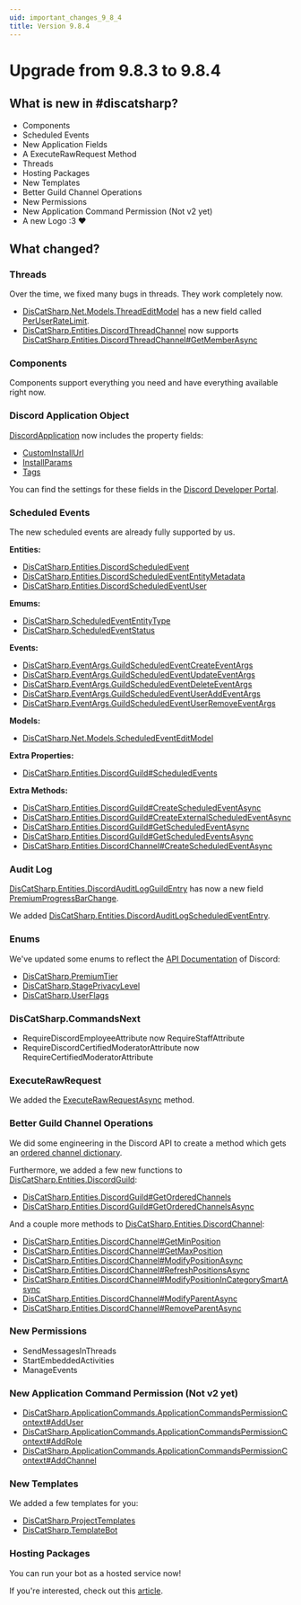 ```yaml
---
uid: important_changes_9_8_4
title: Version 9.8.4
---
```


# Upgrade from **9.8.3** to **9.8.4**


## What is new in #discatsharp?

- Components
- Scheduled Events
- New Application Fields
- A ExecuteRawRequest Method
- Threads
- Hosting Packages
- New Templates
- Better Guild Channel Operations
- New Permissions
- New Application Command Permission (Not v2 yet)
- A new Logo :3 :heart:

## What changed?

### Threads
Over the time, we fixed many bugs in threads. They work completely now.
- [DisCatSharp.Net.Models.ThreadEditModel](https://docs.dcs.aitsys.dev/api/DisCatSharp.Net.Models.ThreadEditModel.html) has a new field called [PerUserRateLimit](https://docs.dcs.aitsys.dev/api/DisCatSharp.Net.Models.ThreadEditModel.html#DisCatSharp_Net_Models_ThreadEditModel_PerUserRateLimit).
- [DisCatSharp.Entities.DiscordThreadChannel](https://docs.dcs.aitsys.dev/api/DisCatSharp.Entities.DiscordThreadChannel.html) now supports [DisCatSharp.Entities.DiscordThreadChannel#GetMemberAsync](https://docs.dcs.aitsys.dev/api/DisCatSharp.Entities.DiscordThreadChannel.html?q=DiscordThreadChannel#DisCatSharp_Entities_DiscordThreadChannel_GetMemberAsync_System_UInt64_)

### Components
Components support everything you need and have everything available right now.


### Discord Application Object
[DiscordApplication](https://docs.dcs.aitsys.dev/api/DisCatSharp.Entities.DiscordApplication.html) now includes the property fields:
- [CustomInstallUrl](https://docs.dcs.aitsys.dev/api/DisCatSharp.Entities.DiscordApplication.html#DisCatSharp_Entities_DiscordApplication_CustomInstallUrl)
- [InstallParams](https://docs.dcs.aitsys.dev/api/DisCatSharp.Entities.DiscordApplication.html#DisCatSharp_Entities_DiscordApplication_InstallParams)
- [Tags](https://docs.dcs.aitsys.dev/api/DisCatSharp.Entities.DiscordApplication.html#DisCatSharp_Entities_DiscordApplication_Tags)

You can find the settings for these fields in the [Discord Developer Portal](https://discord.com/developers/applications).


### Scheduled Events
The new scheduled events are already fully supported by us.

**Entities:**
- [DisCatSharp.Entities.DiscordScheduledEvent](https://docs.dcs.aitsys.dev/events/api/DisCatSharp.Entities.DiscordScheduledEvent.html)
- [DisCatSharp.Entities.DiscordScheduledEventEntityMetadata](https://docs.dcs.aitsys.dev/events/api/DisCatSharp.Entities.DiscordScheduledEventEntityMetadata.html)
- [DisCatSharp.Entities.DiscordScheduledEventUser](https://docs.dcs.aitsys.dev/events/api/DisCatSharp.Entities.DiscordScheduledEventUser.html)

**Emums:**
- [DisCatSharp.ScheduledEventEntityType](https://docs.dcs.aitsys.dev/events/api/DisCatSharp.ScheduledEventEntityType.html)
- [DisCatSharp.ScheduledEventStatus](https://docs.dcs.aitsys.dev/events/api/DisCatSharp.ScheduledEventStatus.html)

**Events:**
- [DisCatSharp.EventArgs.GuildScheduledEventCreateEventArgs](https://docs.dcs.aitsys.dev/events/api/DisCatSharp.EventArgs.GuildScheduledEventCreateEventArgs.html)
- [DisCatSharp.EventArgs.GuildScheduledEventUpdateEventArgs](https://docs.dcs.aitsys.dev/events/api/DisCatSharp.EventArgs.GuildScheduledEventUpdateEventArgs.html)
- [DisCatSharp.EventArgs.GuildScheduledEventDeleteEventArgs](https://docs.dcs.aitsys.dev/events/api/DisCatSharp.EventArgs.GuildScheduledEventDeleteEventArgs.html)
- [DisCatSharp.EventArgs.GuildScheduledEventUserAddEventArgs](https://docs.dcs.aitsys.dev/events/api/DisCatSharp.EventArgs.GuildScheduledEventUserAddEventArgs.html)
- [DisCatSharp.EventArgs.GuildScheduledEventUserRemoveEventArgs](https://docs.dcs.aitsys.dev/events/api/DisCatSharp.EventArgs.GuildScheduledEventUserRemoveEventArgs.html)

**Models:**
- [DisCatSharp.Net.Models.ScheduledEventEditModel](https://docs.dcs.aitsys.dev/events/api/DisCatSharp.Net.Models.ScheduledEventEditModel.html)

**Extra Properties:**
- [DisCatSharp.Entities.DiscordGuild#ScheduledEvents](https://docs.dcs.aitsys.dev/events/api/DisCatSharp.Entities.DiscordGuild.html#DisCatSharp_Entities_DiscordGuild_ScheduledEvents)

**Extra Methods:**
- [DisCatSharp.Entities.DiscordGuild#CreateScheduledEventAsync](https://docs.dcs.aitsys.dev/events/api/DisCatSharp.Entities.DiscordGuild.html#DisCatSharp_Entities_DiscordGuild_CreateScheduledEventAsync_System_String_DateTimeOffset_System_Nullable_DateTimeOffset__DisCatSharp_Entities_DiscordChannel_DisCatSharp_Entities_DiscordScheduledEventEntityMetadata_System_String_DisCatSharp_ScheduledEventEntityType_System_String_)
- [DisCatSharp.Entities.DiscordGuild#CreateExternalScheduledEventAsync](https://docs.dcs.aitsys.dev/events/api/DisCatSharp.Entities.DiscordGuild.html#DisCatSharp_Entities_DiscordGuild_CreateExternalScheduledEventAsync_System_String_DateTimeOffset_DateTimeOffset_System_String_System_String_System_String_)
- [DisCatSharp.Entities.DiscordGuild#GetScheduledEventAsync](https://docs.dcs.aitsys.dev/events/api/DisCatSharp.Entities.DiscordGuild.html#DisCatSharp_Entities_DiscordGuild_GetScheduledEventAsync_DisCatSharp_Entities_DiscordScheduledEvent_System_Nullable_System_Boolean__)
- [DisCatSharp.Entities.DiscordGuild#GetScheduledEventsAsync](https://docs.dcs.aitsys.dev/events/api/DisCatSharp.Entities.DiscordGuild.html#DisCatSharp_Entities_DiscordGuild_GetScheduledEventsAsync_System_Nullable_System_Boolean__)
- [DisCatSharp.Entities.DiscordChannel#CreateScheduledEventAsync](https://docs.dcs.aitsys.dev/events/api/DisCatSharp.Entities.DiscordChannel.html#DisCatSharp_Entities_DiscordChannel_CreateScheduledEventAsync_System_String_DateTimeOffset_System_String_System_String_)


### Audit Log
[DisCatSharp.Entities.DiscordAuditLogGuildEntry](https://docs.dcs.aitsys.dev/api/DisCatSharp.Entities.DiscordAuditLogGuildEntry.html) has now a new field [PremiumProgressBarChange](https://docs.dcs.aitsys.dev/api/DisCatSharp.Entities.DiscordAuditLogGuildEntry.html#DisCatSharp_Entities_DiscordAuditLogGuildEntry_PremiumProgressBarChange).

We added [DisCatSharp.Entities.DiscordAuditLogScheduledEventEntry](https://docs.dcs.aitsys.dev/api/DisCatSharp.Entities.DiscordAuditLogScheduledEventEntry.html).


### Enums
We've updated some enums to reflect the [API Documentation](https://discord.com/developers/docs/intro) of Discord:
- [DisCatSharp.PremiumTier](https://docs.dcs.aitsys.dev/api/DisCatSharp.PremiumTier.html)
- [DisCatSharp.StagePrivacyLevel](https://docs.dcs.aitsys.dev/api/DisCatSharp.StagePrivacyLevel.html)
- [DisCatSharp.UserFlags](https://docs.dcs.aitsys.dev/api/DisCatSharp.UserFlags.html)

### DisCatSharp.CommandsNext
- RequireDiscordEmployeeAttribute now RequireStaffAttribute
- RequireDiscordCertifiedModeratorAttribute now RequireCertifiedModeratorAttribute


### ExecuteRawRequest
We added the [ExecuteRawRequestAsync](https://docs.dcs.aitsys.dev/events/api/DisCatSharp.DiscordClient.html#DisCatSharp_DiscordClient_ExecuteRawRequestAsync_RestRequestMethod_System_String_System_Object_System_String_Dictionary_System_String_System_String__System_Nullable_System_Double__) method.


### Better Guild Channel Operations
We did some engineering in the Discord API to create a method which gets an [ordered channel dictionary](https://docs.dcs.aitsys.dev/api/DisCatSharp.Entities.DiscordGuild.html#DisCatSharp_Entities_DiscordGuild_OrderedChannels).

Furthermore, we added a few new functions to [DisCatSharp.Entities.DiscordGuild](https://docs.dcs.aitsys.dev/api/DisCatSharp.Entities.DiscordGuild.):
- [DisCatSharp.Entities.DiscordGuild#GetOrderedChannels](https://docs.dcs.aitsys.dev/events/api/DisCatSharp.Entities.DiscordGuild.html#DisCatSharp_Entities_DiscordGuild_GetOrderedChannels)
- [DisCatSharp.Entities.DiscordGuild#GetOrderedChannelsAsync](https://docs.dcs.aitsys.dev/events/api/DisCatSharp.Entities.DiscordGuild.html#DisCatSharp_Entities_DiscordGuild_GetOrderedChannelsAsync)

And a couple more methods to [DisCatSharp.Entities.DiscordChannel](https://docs.dcs.aitsys.dev/api/DisCatSharp.Entities.DiscordChannel):
- [DisCatSharp.Entities.DiscordChannel#GetMinPosition](https://docs.dcs.aitsys.dev/events/api/DisCatSharp.Entities.DiscordChannel.html#DisCatSharp_Entities_DiscordChannel_GetMinPosition)
- [DisCatSharp.Entities.DiscordChannel#GetMaxPosition](https://docs.dcs.aitsys.dev/events/api/DisCatSharp.Entities.DiscordChannel.html#DisCatSharp_Entities_DiscordChannel_GetMaxPosition)
- [DisCatSharp.Entities.DiscordChannel#ModifyPositionAsync](https://docs.dcs.aitsys.dev/events/api/DisCatSharp.Entities.DiscordChannel.html#DisCatSharp_Entities_DiscordChannel_ModifyPositionAsync_System_Int32_System_String_)
- [DisCatSharp.Entities.DiscordChannel#RefreshPositionsAsync](https://docs.dcs.aitsys.dev/events/api/DisCatSharp.Entities.DiscordChannel.html#DisCatSharp_Entities_DiscordChannel_RefreshPositionsAsync)
- [DisCatSharp.Entities.DiscordChannel#ModifyPositionInCategorySmartAsync](https://docs.dcs.aitsys.dev/events/api/DisCatSharp.Entities.DiscordChannel.html#DisCatSharp_Entities_DiscordChannel_ModifyPositionInCategoryAsync_System_Int32_System_String_)
- [DisCatSharp.Entities.DiscordChannel#ModifyParentAsync](https://docs.dcs.aitsys.dev/events/api/DisCatSharp.Entities.DiscordChannel.html#DisCatSharp_Entities_DiscordChannel_ModifyParentAsync_DisCatSharp_Entities_DiscordChannel_System_Nullable_System_Boolean__System_String_)
- [DisCatSharp.Entities.DiscordChannel#RemoveParentAsync](https://docs.dcs.aitsys.dev/events/api/DisCatSharp.Entities.DiscordChannel.html#DisCatSharp_Entities_DiscordChannel_RemoveParentAsync_System_String_)


### New Permissions
- SendMessagesInThreads
- StartEmbeddedActivities
- ManageEvents


### New Application Command Permission (Not v2 yet)
- [DisCatSharp.ApplicationCommands.ApplicationCommandsPermissionContext#AddUser](https://docs.dcs.aitsys.dev/events/api/DisCatSharp.ApplicationCommands.ApplicationCommandsPermissionContext.html#DisCatSharp_ApplicationCommands_ApplicationCommandsPermissionContext_AddUser_System_UInt64_System_Boolean_)
- [DisCatSharp.ApplicationCommands.ApplicationCommandsPermissionContext#AddRole](https://docs.dcs.aitsys.dev/events/api/DisCatSharp.ApplicationCommands.ApplicationCommandsPermissionContext.html#DisCatSharp_ApplicationCommands_ApplicationCommandsPermissionContext_AddRole_System_UInt64_System_Boolean_)
- [DisCatSharp.ApplicationCommands.ApplicationCommandsPermissionContext#AddChannel](https://docs.dcs.aitsys.dev/events/api/DisCatSharp.ApplicationCommands.ApplicationCommandsPermissionContext.html#DisCatSharp_ApplicationCommands_ApplicationCommandsPermissionContext_AddChannel_System_UInt64_System_Boolean_)


### New Templates
We added a few templates for you:
- [DisCatSharp.ProjectTemplates](https://github.com/Aiko-IT-Systems/DisCatSharp.ProjectTemplates)
- [DisCatSharp.TemplateBot](https://github.com/Aiko-IT-Systems/DisCatSharp.TemplateBot)


### Hosting Packages
You can run your bot as a hosted service now!

If you're interested, check out this [article](https://docs.dcs.aitsys.dev/events/articles/basics/web_app.html).

